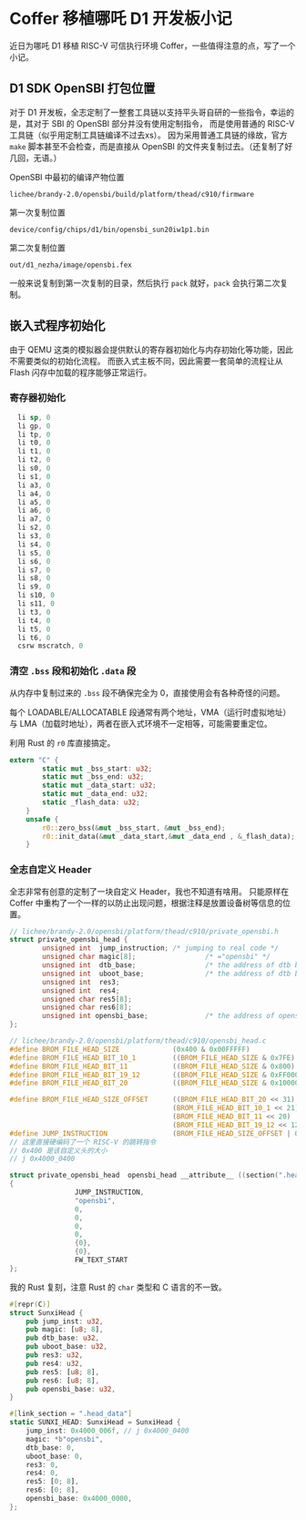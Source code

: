 # Coffer 移植哪吒 D1 开发板小记

近日为哪吒 D1 移植 RISC-V 可信执行环境 Coffer，一些值得注意的点，写了一个小记。

## D1 SDK OpenSBI 打包位置

对于 D1 开发板，全志定制了一整套工具链以支持平头哥自研的一些指令，幸运的是，其对于 SBI 的 OpenSBI 部分并没有使用定制指令，
而是使用普通的 RISC-V 工具链（似乎用定制工具链编译不过去xs）。
因为采用普通工具链的缘故，官方 `make` 脚本甚至不会检查，而是直接从 OpenSBI 的文件夹复制过去。（还复制了好几回，无语。）

OpenSBI 中最初的编译产物位置

`lichee/brandy-2.0/opensbi/build/platform/thead/c910/firmware`

第一次复制位置

`device/config/chips/d1/bin/opensbi_sun20iw1p1.bin`

第二次复制位置

`out/d1_nezha/image/opensbi.fex`

一般来说复制到第一次复制的目录，然后执行 `pack` 就好，`pack` 会执行第二次复制。

## 嵌入式程序初始化

由于 QEMU 这类的模拟器会提供默认的寄存器初始化与内存初始化等功能，因此不需要类似的初始化流程。 而嵌入式主板不同，因此需要一套简单的流程让从 Flash 闪存中加载的程序能够正常运行。

### 寄存器初始化

```asm
  li sp, 0
  li gp, 0
  li tp, 0
  li t0, 0
  li t1, 0
  li t2, 0
  li s0, 0
  li s1, 0
  li a3, 0
  li a4, 0
  li a5, 0
  li a6, 0
  li a7, 0
  li s2, 0
  li s3, 0
  li s4, 0
  li s5, 0
  li s6, 0
  li s7, 0
  li s8, 0
  li s9, 0
  li s10, 0
  li s11, 0
  li t3, 0
  li t4, 0
  li t5, 0
  li t6, 0
  csrw mscratch, 0
```

### 清空 `.bss` 段和初始化 `.data` 段

从内存中复制过来的 `.bss` 段不确保完全为 0，直接使用会有各种奇怪的问题。

每个 LOADABLE/ALLOCATABLE 段通常有两个地址，VMA（运行时虚拟地址） 与 LMA（加载时地址），两者在嵌入式环境不一定相等，可能需要重定位。

利用 Rust 的 `r0` 库直接搞定。

```rust
extern "C" {
        static mut _bss_start: u32;
        static mut _bss_end: u32;
        static mut _data_start: u32;
        static mut _data_end: u32;
        static _flash_data: u32;
    }
    unsafe {
        r0::zero_bss(&mut _bss_start, &mut _bss_end);
        r0::init_data(&mut _data_start,&mut _data_end , &_flash_data);
    }
```

### 全志自定义 Header

全志非常有创意的定制了一块自定义 Header，我也不知道有啥用。 只能原样在 Coffer 中重构了一个一样的以防止出现问题，根据注释是放置设备树等信息的位置。

```c
// lichee/brandy-2.0/opensbi/platform/thead/c910/private_opensbi.h
struct private_opensbi_head {
        unsigned int  jump_instruction; /* jumping to real code */
        unsigned char magic[8];                 /* ="opensbi" */
        unsigned int  dtb_base;                 /* the address of dtb base*/
        unsigned int  uboot_base;               /* the address of dtb base*/
        unsigned int  res3;
        unsigned int  res4;
        unsigned char res5[8];
        unsigned char res6[8];
        unsigned int opensbi_base;              /* the address of opensbi base*/
};

// lichee/brandy-2.0/opensbi/platform/thead/c910/opensbi_head.c
#define BROM_FILE_HEAD_SIZE             (0x400 & 0x00FFFFF)
#define BROM_FILE_HEAD_BIT_10_1         ((BROM_FILE_HEAD_SIZE & 0x7FE) >> 1)
#define BROM_FILE_HEAD_BIT_11           ((BROM_FILE_HEAD_SIZE & 0x800) >> 11)
#define BROM_FILE_HEAD_BIT_19_12        ((BROM_FILE_HEAD_SIZE & 0xFF000) >> 12)
#define BROM_FILE_HEAD_BIT_20           ((BROM_FILE_HEAD_SIZE & 0x100000) >> 20)

#define BROM_FILE_HEAD_SIZE_OFFSET      ((BROM_FILE_HEAD_BIT_20 << 31) | \
                                        (BROM_FILE_HEAD_BIT_10_1 << 21) | \
                                        (BROM_FILE_HEAD_BIT_11 << 20) | \
                                        (BROM_FILE_HEAD_BIT_19_12 << 12))
#define JUMP_INSTRUCTION                (BROM_FILE_HEAD_SIZE_OFFSET | 0x6f)
// 这里直接硬编码了一个 RISC-V 的跳转指令
// 0x400 是该自定义头的大小
// j 0x4000_0400

struct private_opensbi_head  opensbi_head __attribute__ ((section(".head_data"))) =
{
                JUMP_INSTRUCTION,
                "opensbi",
                0, 
                0,
                0,
                0,
                {0},
                {0},
                FW_TEXT_START
};
```

我的 Rust 复刻，注意 Rust 的 `char` 类型和 C 语言的不一致。

```rust
#[repr(C)]
struct SunxiHead {
    pub jump_inst: u32,
    pub magic: [u8; 8],
    pub dtb_base: u32,
    pub uboot_base: u32,
    pub res3: u32,
    pub res4: u32,
    pub res5: [u8; 8],
    pub res6: [u8; 8],
    pub opensbi_base: u32,
}

#[link_section = ".head_data"]
static SUNXI_HEAD: SunxiHead = SunxiHead {
    jump_inst: 0x4000_006f, // j 0x4000_0400
    magic: *b"opensbi",
    dtb_base: 0,
    uboot_base: 0,
    res3: 0,
    res4: 0,
    res5: [0; 8],
    res6: [0; 8],
    opensbi_base: 0x4000_0000,
};
```
